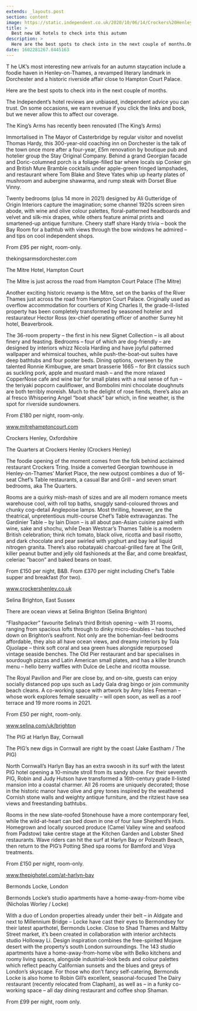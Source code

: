 ```yaml
--- 
extends: _layouts.post 
section: content 
image: https://static.independent.co.uk/2020/10/06/14/Crockers%20Henley%20-%20The%20Quarters%20%282%20of%2044%29.jpg 
title: > 
  Best new UK hotels to check into this autumn 
description: > 
  Here are the best spots to check into in the next couple of months.On some occasions, we earn revenue if you click the links and book, but we never allow this to affect our coverage.Cheery staff share Hardy trivia – book the Bay Room for a bathtub with views through the bow windows he admired – and tips on cool independent shops.For their seventh PIG, Robin and Judy Hutson have transformed a 16th-century grade II-listed mansion into a coastal charmer.Close to Shad Thames and Maltby Street market, it’s been created in collaboration with interior architects studio Holloway Li. 
date: 1602281267.8445163 
--- 
```

T he UK’s most interesting new arrivals for an autumn staycation include a foodie haven in Henley-on-Thames, a revamped literary landmark in Dorchester and a historic riverside affair close to Hampton Court Palace.

Here are the best spots to check into in the next couple of months.

The Independent’s hotel reviews are unbiased, independent advice you can trust. On some occasions, we earn revenue if you click the links and book, but we never allow this to affect our coverage.

The King’s Arms has recently been renovated (The King’s Arms)

Immortalised in The Mayor of Casterbridge by regular visitor and novelist Thomas Hardy, this 300-year-old coaching inn on Dorchester is the talk of the town once more after a four-year, £5m renovation by boutique pub and hotelier group the Stay Original Company. Behind a grand Georgian facade and Doric-columned porch is a foliage-filled bar where locals sip Conker gin and British Mure Bramble cocktails under apple-green fringed lampshades, and restaurant where Tom Blake and Steve Yates whip up hearty plates of mushroom and aubergine shawarma, and rump steak with Dorset Blue Vinny.

Twenty bedrooms (plus 14 more in 2021) designed by Ali Gutteridge of Origin Interiors capture the imagination; some channel 1920s screen siren abode, with wine and olive colour palettes, floral-patterned headboards and velvet and silk-mix drapes, while others feature animal prints and smartened-up antique furniture. Cheery staff share Hardy trivia – book the Bay Room for a bathtub with views through the bow windows he admired – and tips on cool independent shops.

From £95 per night, room-only.

thekingsarmsdorchester.com

The Mitre Hotel, Hampton Court

The Mitre is just across the road from Hampton Court Palace (The Mitre)

Another exciting historic revamp is the Mitre, set on the banks of the River Thames just across the road from Hampton Court Palace. Originally used as overflow accommodation for courtiers of King Charles II, the grade-II-listed property has been completely transformed by seasoned hotelier and restaurateur Hector Ross (ex-chief operating officer of another Surrey hit hotel, Beaverbrook.

The 36-room property – the first in his new Signet Collection – is all about finery and feasting. Bedrooms – four of which are dog-friendly – are designed by interiors whizz Nicola Harding and have joyful patterned wallpaper and whimsical touches, while push-the-boat-out suites have deep bathtubs and four poster beds. Dining options, overseen by the talented Ronnie Kimbugwe, are smart brasserie 1665 – for Brit classics such as suckling pork, apple and mustard mash – and the more relaxed CopperNose cafe and wine bar for small plates with a real sense of fun – the teriyaki popcorn cauliflower, and Bombolini mini chocolate doughnuts are both terribly moreish. Much to the delight of rose fiends, there’s also an al fresco Whispering Angel “boat shack” bar which, in fine weather, is the spot for riverside sundowners.

From £180 per night, room-only.

www.mitrehamptoncourt.com

Crockers Henley, Oxfordshire

The Quarters at Crockers Henley (Crockers Henley)

The foodie opening of the moment comes from the folk behind acclaimed restaurant Crockers Tring. Inside a converted Georgian townhouse in Henley-on-Thames’ Market Place, the new outpost combines a duo of 16-seat Chef’s Table restaurants, a casual Bar and Grill – and seven smart bedrooms, aka The Quarters.

Rooms are a quirky mish-mash of sizes and are all modern romance meets warehouse cool, with roll top baths, snuggly sand-coloured throws and chunky cog-detail Anglepoise lamps. Most thrilling, however, are the theatrical, unpretentious multi-course Chef’s Table extravaganzas. The Gardinier Table – by Iain Dixon – is all about pan-Asian cuisine paired with wine, sake and shochu, while Dean Westcar’s Thames Table is a modern British celebration; think rich tomato, black olive, ricotta and basil risotto, and dark chocolate and pear swirled with yoghurt and bay leaf liquid nitrogen granita. There’s also robatayaki charcoal-grilled fare at The Grill, killer peanut butter and jelly old fashioneds at the Bar, and come breakfast, celeriac “bacon” and baked beans on toast.

From £150 per night, B&B. From £370 per night including Chef’s Table supper and breakfast (for two).

www.crockershenley.co.uk

Selina Brighton, East Sussex

There are ocean views at Selina Brighton (Selina Brighton)

“Flashpacker” favourite Selina’s third British opening – with 31 rooms, ranging from spacious lofts through to dinky micro-doubles – has touched down on Brighton’s seafront. Not only are the bohemian-feel bedrooms affordable, they also all have ocean views, and dreamy interiors by Tola Ojuolape – think soft coral and sea green hues alongside repurposed vintage seaside benches. The Old Pier restaurant and bar specialises in sourdough pizzas and Latin American small plates, and has a killer brunch menu – hello berry waffles with Dulce de Leche and ricotta mousse.

The Royal Pavilion and Pier are close by, and on-site, guests can enjoy socially distanced pop ups such as Lady Gala drag bingo or join community beach cleans. A co-working space with artwork by Amy Isles Freeman – whose work explores female sexuality – will open soon, as well as a roof terrace and 19 more rooms in 2021.

From £50 per night, room-only.

www.selina.com/uk/brighton

The PIG at Harlyn Bay, Cornwall

The PIG’s new digs in Cornwall are right by the coast (Jake Eastham / The PIG)

North Cornwall’s Harlyn Bay has an extra swoosh in its surf with the latest PIG hotel opening a 10-minute stroll from its sandy shore. For their seventh PIG, Robin and Judy Hutson have transformed a 16th-century grade II-listed mansion into a coastal charmer. All 26 rooms are uniquely decorated; those in the historic manor have olive and grey tones inspired by the weathered Cornish stone walls and weighty antique furniture, and the ritziest have sea views and freestanding bathtubs.

Rooms in the new slate-roofed Stonehouse have a more contemporary feel, while the wild-at-heart can bed down in one of four luxe Shepherd’s Huts. Homegrown and locally sourced produce (Camel Valley wine and seafood from Padstow) take centre stage at the Kitchen Garden and Lobster Shed restaurants. Wave riders can hit the surf at Harlyn Bay or Polzeath Beach, then return to the PIG’s Potting Shed spa rooms for Bamford and Voya treatments.

From £150 per night, room-only.

www.thepighotel.com/at-harlyn-bay

Bermonds Locke, London

Bermonds Locke’s studio apartments have a home-away-from-home vibe (Nicholas Worley / Locke)

With a duo of London properties already under their belt – in Aldgate and next to Millennium Bridge – Locke have cast their eyes to Bermondsey for their latest aparthotel, Bermonds Locke. Close to Shad Thames and Maltby Street market, it’s been created in collaboration with interior architects studio Holloway Li. Design inspiration combines the free-spirited Mojave desert with the property’s south London surroundings. The 143 studio apartments have a home-away-from-home vibe with Belko kitchens and roomy living spaces, alongside industrial-look beds and colour palettes which reflect peachy Californian sunsets and the blues and greys of London’s skyscape. For those who don’t fancy self-catering, Bermonds Locke is also home to Robin Gill’s excellent, seasonal-focused The Dairy restaurant (recently relocated from Clapham), as well as – in a funky co-working space – all day dining restaurant and coffee shop Shaman.

From £99 per night, room only.